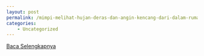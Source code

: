 ```yaml
---
layout: post
permalink: /mimpi-melihat-hujan-deras-dan-angin-kencang-dari-dalam-rumah/
categories:
    - Uncategorized
---
```


[Baca Selengkapnya](/05)